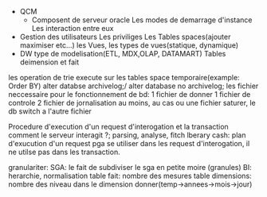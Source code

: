 - QCM
	- Composent de serveur oracle
		Les modes de demarrage d'instance
		Les interaction entre eux
- Gestion des utilisateurs
	Les priviliges
	Les Tables spaces(ajouter maximiser etc...)
	les Vues, les types de vues(statique, dynamique)
- DW
	type de modelisation(ETL, MDX,OLAP, DATAMART)
	Tables deimension et fait

les operation de trie execute sur les tables space temporaire(example: Order BY)
alter databse archivelog;/ alter database no archivelog;
les fichier neccessaire pour le fonctionnement de bd:
	1 fichier de donner
	1 fichier de controle
	2 fichier de jornalisation au moins, au cas ou une fichier saturer, le db switch a l'autre fichier

Procedure d'execution d'un request d'interogation et la transaction comment le serveur interagit ?;
parsing, analyse, fitch
lberary cash: plan d'exucution d'un request
pga se utiliser dans les request d'interogation, il ne utilse pas dans les transaction.

granulariter:
	SGA: le fait de subdiviser le sga en petite moire (granules)
	BI: herarchie, normalisation
		table fait: nombre des mesures
		table dimensions: nombre des niveau dans le dimension donner(temp->annees->mois->jour)